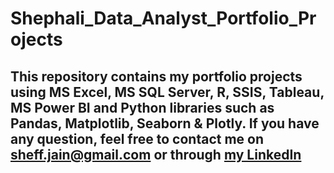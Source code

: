 # Shephali_Data_Analyst_Portfolio_Projects
## This repository contains my portfolio projects using MS Excel, MS SQL Server, R, SSIS, Tableau, MS Power BI and Python libraries such as Pandas, Matplotlib, Seaborn &amp; Plotly. If you have any question, feel free to contact me on sheff.jain@gmail.com or through [my LinkedIn](https://www.linkedin.com/in/shephali-jain/)
